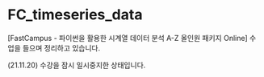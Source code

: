 # FC_timeseries_data

[FastCampus - 파이썬을 활용한 시계열 데이터 분석 A-Z 올인원 패키지 Online] 수업을 들으며 정리하고 있습니다.

(21.11.20) 수강을 잠시 일시중지한 상태입니다.
